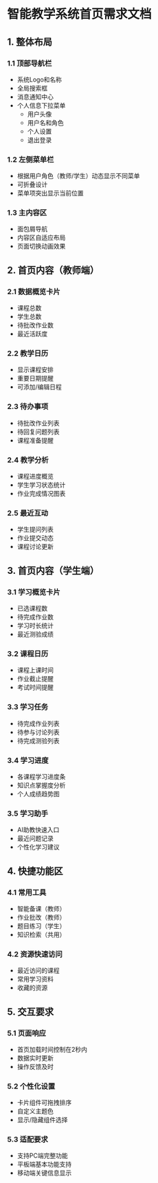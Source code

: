 # 智能教学系统首页需求文档

## 1. 整体布局

### 1.1 顶部导航栏
- 系统Logo和名称
- 全局搜索框
- 消息通知中心
- 个人信息下拉菜单
  - 用户头像
  - 用户名和角色
  - 个人设置
  - 退出登录

### 1.2 左侧菜单栏
- 根据用户角色（教师/学生）动态显示不同菜单
- 可折叠设计
- 菜单项突出显示当前位置

### 1.3 主内容区
- 面包屑导航
- 内容区自适应布局
- 页面切换动画效果

## 2. 首页内容（教师端）

### 2.1 数据概览卡片
- 课程总数
- 学生总数
- 待批改作业数
- 最近活跃度

### 2.2 教学日历
- 显示课程安排
- 重要日期提醒
- 可添加/编辑日程

### 2.3 待办事项
- 待批改作业列表
- 待回复问题列表
- 课程准备提醒

### 2.4 教学分析
- 课程进度概览
- 学生学习状态统计
- 作业完成情况图表

### 2.5 最近互动
- 学生提问列表
- 作业提交动态
- 课程讨论更新

## 3. 首页内容（学生端）

### 3.1 学习概览卡片
- 已选课程数
- 待完成作业数
- 学习时长统计
- 最近测验成绩

### 3.2 课程日历
- 课程上课时间
- 作业截止提醒
- 考试时间提醒

### 3.3 学习任务
- 待完成作业列表
- 待参与讨论列表
- 待完成测验列表

### 3.4 学习进度
- 各课程学习进度条
- 知识点掌握度分析
- 个人成绩趋势图

### 3.5 学习助手
- AI助教快速入口
- 最近问题记录
- 个性化学习建议

## 4. 快捷功能区

### 4.1 常用工具
- 智能备课（教师）
- 作业批改（教师）
- 题目练习（学生）
- 知识检索（共用）

### 4.2 资源快速访问
- 最近访问的课程
- 常用学习资料
- 收藏的资源

## 5. 交互要求

### 5.1 页面响应
- 首页加载时间控制在2秒内
- 数据实时更新
- 操作反馈及时

### 5.2 个性化设置
- 卡片组件可拖拽排序
- 自定义主题色
- 显示/隐藏组件选择

### 5.3 适配要求
- 支持PC端完整功能
- 平板端基本功能支持
- 移动端关键信息显示 